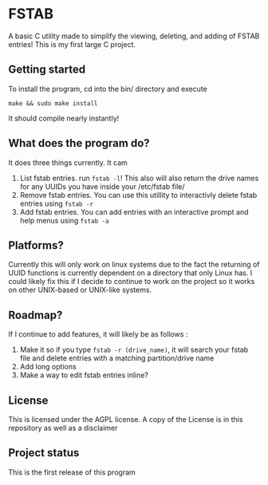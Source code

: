 # FSTAB

A basic C utility made to simplify the viewing, deleting, and adding of FSTAB entries! This is my first large C project.

## Getting started

To install the program, cd into the bin/ directory and execute
```
make && sudo make install
```
It should compile nearly instantly!

## What does the program do?

It does three things currently. It cam

1. List fstab entries. run `fstab -l`! This also will also return the drive names for any UUIDs you have inside your /etc/fstab file/
2. Remove fstab entries. You can use this utillity to interactivly delete fstab entries using `fstab -r`
3. Add fstab entries. You can add entries with an interactive prompt and help menus using `fstab -a`

## Platforms?

Currently this will only work on linux systems due to the fact the returning of UUID functions is currently dependent on a directory that only Linux has. I could likely fix this if I decide to continue to work on the project so it works on other UNIX-based or UNIX-like systems. 

## Roadmap?
If I continue to add features, it will likely be as follows :

1. Make it so if you type `fstab -r (drive_name)`, it will search your fstab file and delete entries with a matching partition/drive name
2. Add long options
3. Make a way to edit fstab entries inline?

## License
This is licensed under the AGPL license. A copy of the License is in this repository as well as a disclaimer

## Project status
This is the first release of this program
